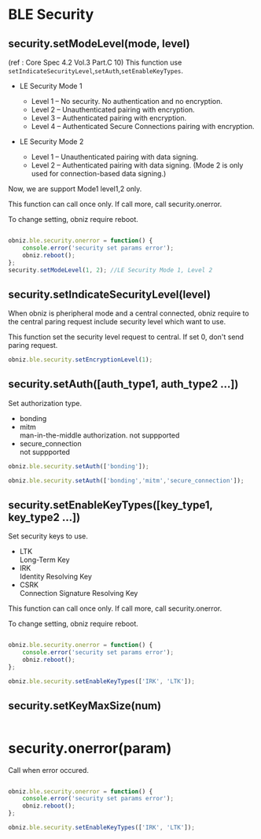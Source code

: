 # BLE Security


## security.setModeLevel(mode, level)

(ref : Core Spec 4.2 Vol.3 Part.C 10)
This function use `setIndicateSecurityLevel`,`setAuth`,`setEnableKeyTypes`.

* LE Security Mode 1
  * Level 1 – No security. No authentication and no encryption.
  * Level 2 – Unauthenticated pairing with encryption.
  * Level 3 – Authenticated pairing with encryption.
  * Level 4 – Authenticated Secure Connections pairing with encryption.

* LE Security Mode 2
  * Level 1 – Unauthenticated pairing with data signing.
  * Level 2 – Authenticated pairing with data signing. (Mode 2 is only used for connection-based data signing.)


Now, we are support Mode1 level1,2 only.

This function can call once only.
If call more, call security.onerror.

To change setting, obniz require reboot.

```javascript

obniz.ble.security.onerror = function() {
    console.error('security set params error');
    obniz.reboot();
};
security.setModeLevel(1, 2); //LE Security Mode 1, Level 2

```

## security.setIndicateSecurityLevel(level)

When obniz is pheripheral mode and a central connected,
obniz require to the central paring request include security level which want to use.

This function set the security level request to central.
If set 0, don't send paring request.

```javascript
obniz.ble.security.setEncryptionLevel(1);
```

## security.setAuth([auth_type1, auth_type2 ...])

Set authorization type.


 - bonding <br/>
 - mitm <br/>man-in-the-middle authorization. not suppported
 - secure_connection <br/>  not suppported


```javascript
obniz.ble.security.setAuth(['bonding']);
```

```javascript
obniz.ble.security.setAuth(['bonding','mitm','secure_connection']);
```



## security.setEnableKeyTypes([key_type1, key_type2 ...])

Set security keys to use.


 - LTK<br/>
    Long-Term Key
 - IRK <br/>Identity Resolving Key
 - CSRK<br/>Connection Signature Resolving Key
 

This function can call once only.
If call more, call security.onerror.

To change setting, obniz require reboot.

```javascript

obniz.ble.security.onerror = function() {
    console.error('security set params error');
    obniz.reboot();
};

obniz.ble.security.setEnableKeyTypes(['IRK', 'LTK']);
```



## security.setKeyMaxSize(num)


```javascript

```


# security.onerror(param)

Call when error occured.

```javascript

obniz.ble.security.onerror = function() {
    console.error('security set params error');
    obniz.reboot();
};

obniz.ble.security.setEnableKeyTypes(['IRK', 'LTK']);
```
